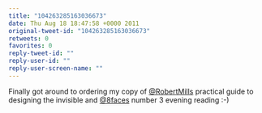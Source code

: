 ```yaml
---
title: "104263285163036673"
date: Thu Aug 18 18:47:58 +0000 2011
original-tweet-id: "104263285163036673"
retweets: 0
favorites: 0
reply-tweet-id: ""
reply-user-id: ""
reply-user-screen-name: ""
---
```

Finally got around to ordering my copy of <a href="https://twitter.com/RobertMills">@RobertMills</a> practical guide to designing the invisible and <a href="https://twitter.com/8faces">@8faces</a> number 3 evening reading :-)
